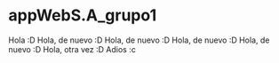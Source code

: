 # appWebS.A_grupo1
Hola :D
Hola, de nuevo :D
Hola, de nuevo :D
Hola, de nuevo :D
Hola, de nuevo :D
Hola, otra vez :D
Adios :c